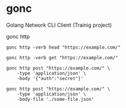 # gonc
Golang Network CLI Client (Trainig project)


gonc http

    gonc http -verb head "https://example.com/"

    gonc http -verb get "https://example.com/"

    gonc http post "https://example.com/" \
        -type 'application/json' \
        -body '{"auth":"secret"}'

    gonc http post "https://example.com/" \
        -type 'application/json' \
        -body-file './some-file.json'
    